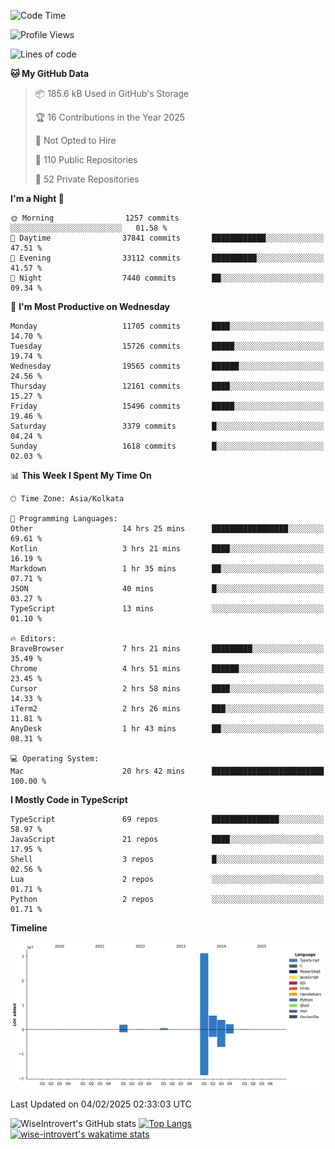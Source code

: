 <!--START_SECTION:waka-->
![Code Time](http://img.shields.io/badge/Code%20Time-2%2C192%20hrs%2043%20mins-blue)

![Profile Views](http://img.shields.io/badge/Profile%20Views-0-blue)

![Lines of code](https://img.shields.io/badge/From%20Hello%20World%20I%27ve%20Written-46.1%20million%20lines%20of%20code-blue)

**🐱 My GitHub Data** 

> 📦 185.6 kB Used in GitHub's Storage 
 > 
> 🏆 16 Contributions in the Year 2025
 > 
> 🚫 Not Opted to Hire
 > 
> 📜 110 Public Repositories 
 > 
> 🔑 52 Private Repositories 
 > 
**I'm a Night 🦉** 

```text
🌞 Morning                1257 commits        ░░░░░░░░░░░░░░░░░░░░░░░░░   01.58 % 
🌆 Daytime                37841 commits       ████████████░░░░░░░░░░░░░   47.51 % 
🌃 Evening                33112 commits       ██████████░░░░░░░░░░░░░░░   41.57 % 
🌙 Night                  7440 commits        ██░░░░░░░░░░░░░░░░░░░░░░░   09.34 % 
```
📅 **I'm Most Productive on Wednesday** 

```text
Monday                   11705 commits       ████░░░░░░░░░░░░░░░░░░░░░   14.70 % 
Tuesday                  15726 commits       █████░░░░░░░░░░░░░░░░░░░░   19.74 % 
Wednesday                19565 commits       ██████░░░░░░░░░░░░░░░░░░░   24.56 % 
Thursday                 12161 commits       ████░░░░░░░░░░░░░░░░░░░░░   15.27 % 
Friday                   15496 commits       █████░░░░░░░░░░░░░░░░░░░░   19.46 % 
Saturday                 3379 commits        █░░░░░░░░░░░░░░░░░░░░░░░░   04.24 % 
Sunday                   1618 commits        █░░░░░░░░░░░░░░░░░░░░░░░░   02.03 % 
```


📊 **This Week I Spent My Time On** 

```text
🕑︎ Time Zone: Asia/Kolkata

💬 Programming Languages: 
Other                    14 hrs 25 mins      █████████████████░░░░░░░░   69.61 % 
Kotlin                   3 hrs 21 mins       ████░░░░░░░░░░░░░░░░░░░░░   16.19 % 
Markdown                 1 hr 35 mins        ██░░░░░░░░░░░░░░░░░░░░░░░   07.71 % 
JSON                     40 mins             █░░░░░░░░░░░░░░░░░░░░░░░░   03.27 % 
TypeScript               13 mins             ░░░░░░░░░░░░░░░░░░░░░░░░░   01.10 % 

🔥 Editors: 
BraveBrowser             7 hrs 21 mins       █████████░░░░░░░░░░░░░░░░   35.49 % 
Chrome                   4 hrs 51 mins       ██████░░░░░░░░░░░░░░░░░░░   23.45 % 
Cursor                   2 hrs 58 mins       ████░░░░░░░░░░░░░░░░░░░░░   14.33 % 
iTerm2                   2 hrs 26 mins       ███░░░░░░░░░░░░░░░░░░░░░░   11.81 % 
AnyDesk                  1 hr 43 mins        ██░░░░░░░░░░░░░░░░░░░░░░░   08.31 % 

💻 Operating System: 
Mac                      20 hrs 42 mins      █████████████████████████   100.00 % 
```

**I Mostly Code in TypeScript** 

```text
TypeScript               69 repos            ███████████████░░░░░░░░░░   58.97 % 
JavaScript               21 repos            ████░░░░░░░░░░░░░░░░░░░░░   17.95 % 
Shell                    3 repos             █░░░░░░░░░░░░░░░░░░░░░░░░   02.56 % 
Lua                      2 repos             ░░░░░░░░░░░░░░░░░░░░░░░░░   01.71 % 
Python                   2 repos             ░░░░░░░░░░░░░░░░░░░░░░░░░   01.71 % 
```



**Timeline**

![Lines of Code chart](https://raw.githubusercontent.com/wise-introvert/wise-introvert/master/assets/bar_graph.png)


 Last Updated on 04/02/2025 02:33:03 UTC
<!--END_SECTION:waka-->

![WiseIntrovert's GitHub stats](https://github-readme-stats.vercel.app/api?username=wise-introvert&count_private=true&show_icons=true)
[![Top Langs](https://github-readme-stats.vercel.app/api/top-langs/?username=wise-introvert&langs_count=10)](https://github.com/anuraghazra/github-readme-stats)
[![wise-introvert's wakatime stats](https://github-readme-stats.vercel.app/api/wakatime?username=wiseintrovert)](https://github.com/anuraghazra/github-readme-stats)
